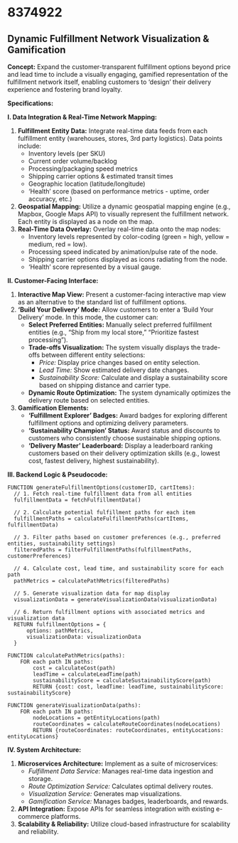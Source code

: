# 8374922

## Dynamic Fulfillment Network Visualization & Gamification

**Concept:** Expand the customer-transparent fulfillment options beyond price and lead time to include a visually engaging, gamified representation of the fulfillment network itself, enabling customers to ‘design’ their delivery experience and fostering brand loyalty.

**Specifications:**

**I. Data Integration & Real-Time Network Mapping:**

1.  **Fulfillment Entity Data:**  Integrate real-time data feeds from each fulfillment entity (warehouses, stores, 3rd party logistics). Data points include:
    *   Inventory levels (per SKU)
    *   Current order volume/backlog
    *   Processing/packaging speed metrics
    *   Shipping carrier options & estimated transit times
    *   Geographic location (latitude/longitude)
    *   ‘Health’ score (based on performance metrics - uptime, order accuracy, etc.)
2.  **Geospatial Mapping:** Utilize a dynamic geospatial mapping engine (e.g., Mapbox, Google Maps API) to visually represent the fulfillment network. Each entity is displayed as a node on the map.
3.  **Real-Time Data Overlay:**  Overlay real-time data onto the map nodes:
    *   Inventory levels represented by color-coding (green = high, yellow = medium, red = low).
    *   Processing speed indicated by animation/pulse rate of the node.
    *   Shipping carrier options displayed as icons radiating from the node.
    *   ‘Health’ score represented by a visual gauge.

**II. Customer-Facing Interface:**

1.  **Interactive Map View:** Present a customer-facing interactive map view as an alternative to the standard list of fulfillment options.
2.  **‘Build Your Delivery’ Mode:**  Allow customers to enter a ‘Build Your Delivery’ mode. In this mode, the customer can:
    *   **Select Preferred Entities:**  Manually select preferred fulfillment entities (e.g., “Ship from my local store,” “Prioritize fastest processing”).
    *   **Trade-offs Visualization:**  The system visually displays the trade-offs between different entity selections:
        *   *Price:*  Display price changes based on entity selection.
        *   *Lead Time:* Show estimated delivery date changes.
        *   *Sustainability Score:* Calculate and display a sustainability score based on shipping distance and carrier type.
    *   **Dynamic Route Optimization:** The system dynamically optimizes the delivery route based on selected entities.
3.  **Gamification Elements:**
    *   **‘Fulfillment Explorer’ Badges:** Award badges for exploring different fulfillment options and optimizing delivery parameters.
    *   **‘Sustainability Champion’ Status:**  Award status and discounts to customers who consistently choose sustainable shipping options.
    *   **‘Delivery Master’ Leaderboard:**  Display a leaderboard ranking customers based on their delivery optimization skills (e.g., lowest cost, fastest delivery, highest sustainability).

**III. Backend Logic & Pseudocode:**

```pseudocode
FUNCTION generateFulfillmentOptions(customerID, cartItems):
  // 1. Fetch real-time fulfillment data from all entities
  fulfillmentData = fetchFulfillmentData()

  // 2. Calculate potential fulfillment paths for each item
  fulfillmentPaths = calculateFulfillmentPaths(cartItems, fulfillmentData)

  // 3. Filter paths based on customer preferences (e.g., preferred entities, sustainability settings)
  filteredPaths = filterFulfillmentPaths(fulfillmentPaths, customerPreferences)

  // 4. Calculate cost, lead time, and sustainability score for each path
  pathMetrics = calculatePathMetrics(filteredPaths)

  // 5. Generate visualization data for map display
  visualizationData = generateVisualizationData(visualizationData)

  // 6. Return fulfillment options with associated metrics and visualization data
  RETURN fulfillmentOptions = {
      options: pathMetrics,
      visualizationData: visualizationData
  }

FUNCTION calculatePathMetrics(paths):
    FOR each path IN paths:
        cost = calculateCost(path)
        leadTime = calculateLeadTime(path)
        sustainabilityScore = calculateSustainabilityScore(path)
        RETURN {cost: cost, leadTime: leadTime, sustainabilityScore: sustainabilityScore}

FUNCTION generateVisualizationData(paths):
    FOR each path IN paths:
        nodeLocations = getEntityLocations(path)
        routeCoordinates = calculateRouteCoordinates(nodeLocations)
        RETURN {routeCoordinates: routeCoordinates, entityLocations: entityLocations}
```

**IV. System Architecture:**

1.  **Microservices Architecture:** Implement as a suite of microservices:
    *   *Fulfillment Data Service:*  Manages real-time data ingestion and storage.
    *   *Route Optimization Service:*  Calculates optimal delivery routes.
    *   *Visualization Service:*  Generates map visualizations.
    *   *Gamification Service:*  Manages badges, leaderboards, and rewards.
2.  **API Integration:**  Expose APIs for seamless integration with existing e-commerce platforms.
3.  **Scalability & Reliability:**  Utilize cloud-based infrastructure for scalability and reliability.